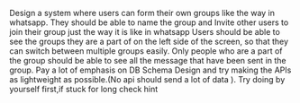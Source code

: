 Design a system where users can form their own groups like the way in whatsapp.
They should be able to name the group and Invite other users to join their group just the way it is like in whatsapp
Users should be able to see the groups they are a part of on the left side of the screen, so that they can switch between multiple groups easily.
Only people who are a part of the group should be able to see all the message that have been sent in the group.
Pay a lot of emphasis on DB Schema Design and try making the APIs as lightweight as possible.(No api should send a lot of data ). Try doing by yourself first,if stuck for long check hint